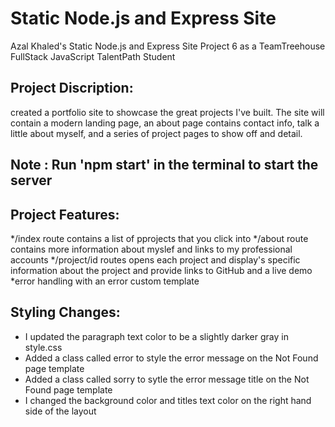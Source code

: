 # Static Node.js and Express Site
Azal Khaled's Static Node.js and Express Site Project 6 as a TeamTreehouse FullStack JavaScript TalentPath Student 

## Project Discription:
created a  portfolio site to showcase the great projects I've built. The site will contain a modern landing page, an about page contains contact info, talk a little about myself, and a series of project pages to show off and detail.

## Note : Run 'npm start' in the terminal to start the server

## Project Features:
 */index route contains a list of pprojects that you click into 
 */about route contains more information about myslef and links to my professional accounts
 */project/id routes opens each project and display's specific information about the project  and provide links to GitHub and          a live demo
 *error handling with an error custom template 
 
 ## Styling Changes:
 * I updated the paragraph text color to be a slightly darker gray in style.css
 * Added a class called error to style the error message on the Not Found page template 
 * Added a class called sorry to sytle the error message title on the Not Found page template 
 * I changed the background color and titles text color on the right hand side of the layout 

